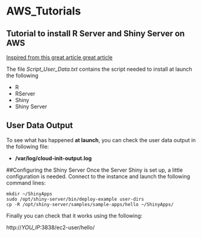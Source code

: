 # AWS_Tutorials
## Tutorial to install R Server and Shiny Server on AWS

[Inspired from this great article  great article](https://aws.amazon.com/blogs/big-data/running-r-on-aws/)


The file *Script_User_Data.txt* contains the script needed to install at launch the following
* R
* RServer
* Shiny
* Shiny Server


## User Data Output
To see what has happened **at launch**, you can check the user data output in the following file:
* **/var/log/cloud-init-output.log**

##Configuring the Shiny Server
Once the Server Shiny is set up, a little configuration is needed.
Connect to the instance and launch the following command lines:

```
mkdir ~/ShinyApps
sudo /opt/shiny-server/bin/deploy-example user-dirs
cp -R /opt/shiny-server/samples/sample-apps/hello ~/ShinyApps/
```

Finally you can check that it works using the following:

http://*YOU_IP*:3838/ec2-user/hello/